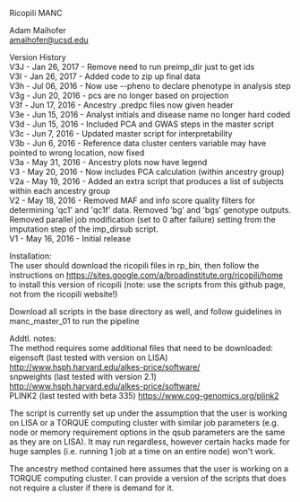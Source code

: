 Ricopili MANC 

Adam Maihofer  
amaihofer@ucsd.edu  

Version History  
V3J - Jan 26, 2017 - Remove need to run preimp_dir just to get ids  
V3I - Jan 26, 2017 - Added code to zip up final data  
V3h - Jul 06, 2016 - Now use --pheno to declare phenotype in analysis step  
V3g - Jun 20, 2016 - pcs are no longer based on projection  
V3f - Jun 17, 2016 -  Ancestry .predpc files now given header  
V3e - Jun 15, 2016 -  Analyst initials and disease name no longer hard coded  
V3d - Jun 15, 2016 - Included PCA and GWAS steps in the master script  
V3c - Jun 7, 2016 - Updated master script for interpretability  
V3b - Jun 6, 2016 - Reference data cluster centers variable may have pointed to wrong location, now fixed  
V3a - May 31, 2016 - Ancestry plots now have legend  
V3 - May 20, 2016 - Now includes PCA calculation (within ancestry group)  
V2a - May 19, 2016 - Added an extra script that produces a list of subjects within each ancestry group  
V2 - May 18, 2016 - Removed MAF and info score quality filters for determining 'qc1' and 'qc1f' data. Removed 'bg' and 'bgs' genotype outputs. Removed parallel job modification (set to 0 after failure) setting from the imputation step of the imp_dirsub script.  
V1 - May 16, 2016 - Initial release  


Installation:  
The user should download the ricopili files in rp_bin, then follow the instructions on
https://sites.google.com/a/broadinstitute.org/ricopili/home 
to install this version of ricopili (note: use the scripts from this github page, not from the ricopili website!)

Download all scripts in the base directory as well, and follow guidelines in manc_master_01 to run the pipeline

Addtl. notes:  
The method requires some additional files that need to be downloaded:  
eigensoft (last tested with version on LISA) http://www.hsph.harvard.edu/alkes-price/software/  
snpweights (last tested with version 2.1) http://www.hsph.harvard.edu/alkes-price/software/  
PLINK2 (last tested with beta 335) https://www.cog-genomics.org/plink2  



The script is currently set up under the assumption that the user is working on LISA or a TORQUE computing cluster with similar job parameters (e.g. node or memory requirement options in the qsub parameters are the same as they are on LISA). It may run regardless,
however certain hacks made for huge samples (i.e. running 1 job at a time on an entire node) won't work.

The ancestry method contained here assumes that the user is working on a TORQUE computing cluster. I can provide a version of the scripts that does not require a cluster if there is demand for it.


